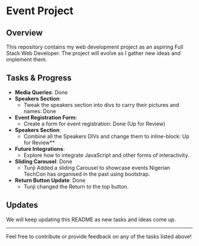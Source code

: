 <!-- Updated the Readme with everything you already wrote. -->
# Event Project

## Overview
This repository contains my web development project as an aspiring Full Stack Web Developer. The project will evolve as I gather new ideas and implement them.

## Tasks & Progress

- **Media Queries**: Done
- **Speakers Section**: 
  - Tweak the speakers section into divs to carry their pictures and names: Done
- **Event Registration Form**: 
  - Create a form for event registration: Done (Up for Review)
- **Speakers Section**:
    - Combine all the Speakers DIVs and change them to inline-block: Up for Review**
- **Future Integrations**: 
  - Explore how to integrate JavaScript and other forms of interactivity.
- **Sliding Carousel**: Done
  - Tunji Added a sliding Carousel to showcase events Nigerian TechCon has organised in the past using bootstrap.
- **Return Button Update**: Done
  - Tunji changed the Return to the top button.

## Updates
We will keep updating this README as new tasks and ideas come up.

---

Feel free to contribute or provide feedback on any of the tasks listed above!